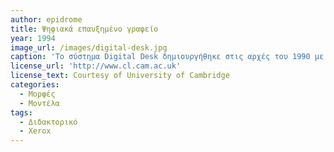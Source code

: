```yaml
---
author: epidrome
title: Ψηφιακά επαυξημένο γραφείο 
year: 1994
image_url: /images/digital-desk.jpg
caption: 'Το σύστημα Digital Desk δημιουργήθηκε στις αρχές του 1990 με στόχο να φέρει τις δυνατότητες διάδρασης μεταξύ του ψηφιακού και φυσικού κόσμου πάνω στο τραπέζι, ακριβώς δηλαδή, το αντίθετο από την κατεύθυνση που ακολουθεί ο επιτραπέζιος υπολογισμός από το 1980.'
license_url: 'http://www.cl.cam.ac.uk'
license_text: Courtesy of University of Cambridge
categories:
  - Μορφές 
  - Μοντέλα 
tags:
  - Διδακτορικό 
  - Xerox
---
```

